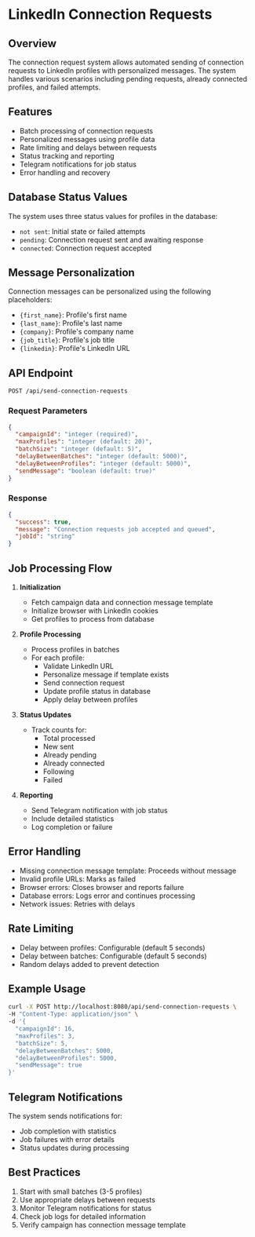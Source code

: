 # LinkedIn Connection Requests

## Overview
The connection request system allows automated sending of connection requests to LinkedIn profiles with personalized messages. The system handles various scenarios including pending requests, already connected profiles, and failed attempts.

## Features
- Batch processing of connection requests
- Personalized messages using profile data
- Rate limiting and delays between requests
- Status tracking and reporting
- Telegram notifications for job status
- Error handling and recovery

## Database Status Values
The system uses three status values for profiles in the database:
- `not sent`: Initial state or failed attempts
- `pending`: Connection request sent and awaiting response
- `connected`: Connection request accepted

## Message Personalization
Connection messages can be personalized using the following placeholders:
- `{first_name}`: Profile's first name
- `{last_name}`: Profile's last name
- `{company}`: Profile's company name
- `{job_title}`: Profile's job title
- `{linkedin}`: Profile's LinkedIn URL

## API Endpoint
```http
POST /api/send-connection-requests
```

### Request Parameters
```json
{
  "campaignId": "integer (required)",
  "maxProfiles": "integer (default: 20)",
  "batchSize": "integer (default: 5)",
  "delayBetweenBatches": "integer (default: 5000)",
  "delayBetweenProfiles": "integer (default: 5000)",
  "sendMessage": "boolean (default: true)"
}
```

### Response
```json
{
  "success": true,
  "message": "Connection requests job accepted and queued",
  "jobId": "string"
}
```

## Job Processing Flow
1. **Initialization**
   - Fetch campaign data and connection message template
   - Initialize browser with LinkedIn cookies
   - Get profiles to process from database

2. **Profile Processing**
   - Process profiles in batches
   - For each profile:
     - Validate LinkedIn URL
     - Personalize message if template exists
     - Send connection request
     - Update profile status in database
     - Apply delay between profiles

3. **Status Updates**
   - Track counts for:
     - Total processed
     - New sent
     - Already pending
     - Already connected
     - Following
     - Failed

4. **Reporting**
   - Send Telegram notification with job status
   - Include detailed statistics
   - Log completion or failure

## Error Handling
- Missing connection message template: Proceeds without message
- Invalid profile URLs: Marks as failed
- Browser errors: Closes browser and reports failure
- Database errors: Logs error and continues processing
- Network issues: Retries with delays

## Rate Limiting
- Delay between profiles: Configurable (default 5 seconds)
- Delay between batches: Configurable (default 5 seconds)
- Random delays added to prevent detection

## Example Usage
```bash
curl -X POST http://localhost:8080/api/send-connection-requests \
-H "Content-Type: application/json" \
-d '{
  "campaignId": 16,
  "maxProfiles": 3,
  "batchSize": 5,
  "delayBetweenBatches": 5000,
  "delayBetweenProfiles": 5000,
  "sendMessage": true
}'
```

## Telegram Notifications
The system sends notifications for:
- Job completion with statistics
- Job failures with error details
- Status updates during processing

## Best Practices
1. Start with small batches (3-5 profiles)
2. Use appropriate delays between requests
3. Monitor Telegram notifications for status
4. Check job logs for detailed information
5. Verify campaign has connection message template 